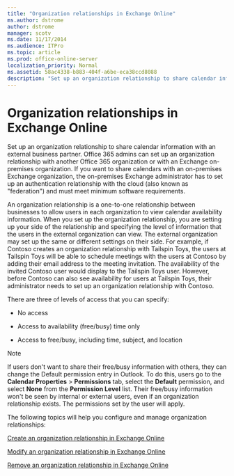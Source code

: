 ```yaml
---
title: "Organization relationships in Exchange Online"
ms.author: dstrome
author: dstrome
manager: scotv
ms.date: 11/17/2014
ms.audience: ITPro
ms.topic: article
ms.prod: office-online-server
localization_priority: Normal
ms.assetid: 58ac4338-b883-404f-a6be-eca38ccd8088
description: "Set up an organization relationship to share calendar information with an external business partner. Office 365 admins can set up an organization relationship with another Office 365 organization or with an Exchange on-premises organization. If you want to share calendars with an on-premises Exchange organization, the on-premises Exchange administrator has to set up an authentication relationship with the cloud (also known asfederation) and must meet minimum software requirements."
---
```


# Organization relationships in Exchange Online

Set up an organization relationship to share calendar information with an external business partner. Office 365 admins can set up an organization relationship with another Office 365 organization or with an Exchange on-premises organization. If you want to share calendars with an on-premises Exchange organization, the on-premises Exchange administrator has to set up an authentication relationship with the cloud (also known as "federation") and must meet minimum software requirements. 
  
An organization relationship is a one-to-one relationship between businesses to allow users in each organization to view calendar availability information. When you set up the organization relationship, you are setting up your side of the relationship and specifying the level of information that the users in the external organization can view. The external organization may set up the same or different settings on their side. For example, if Contoso creates an organization relationship with Tailspin Toys, the users at Tailspin Toys will be able to schedule meetings with the users at Contoso by adding their email address to the meeting invitation. The availability of the invited Contoso user would display to the Tailspin Toys user. However, before Contoso can also see availability for users at Tailspin Toys, their administrator needs to set up an organization relationship with Contoso.
  
There are three of levels of access that you can specify:
  
- No access
    
- Access to availability (free/busy) time only
    
- Access to free/busy, including time, subject, and location
    
> [!NOTE]
> If users don't want to share their free/busy information with others, they can change the Default permission entry in Outlook. To do this, users go to the **Calendar Properties** \> **Permissions** tab, select the **Default** permission, and select **None** from the **Permission Level** list. Their free/busy information won't be seen by internal or external users, even if an organization relationship exists. The permissions set by the user will apply. 
  
The following topics will help you configure and manage organization relationships:
  
[Create an organization relationship in Exchange Online](create-an-organization-relationship.md)
  
[Modify an organization relationship in Exchange Online](modify-an-organization-relationship.md)
  
[Remove an organization relationship in Exchange Online](remove-an-organization-relationship.md)
  

